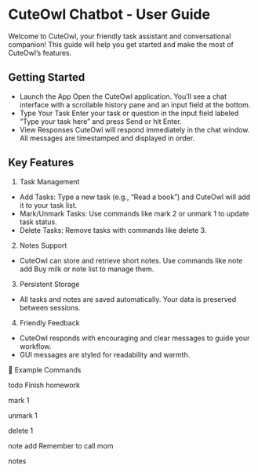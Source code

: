 # CuteOwl Chatbot - User Guide

Welcome to CuteOwl, your friendly task assistant and conversational companion!
This guide will help you get started and make the most of CuteOwl’s features.

## Getting Started

- Launch the App
  Open the CuteOwl application. You’ll see a chat interface with a scrollable history pane and an input field at the bottom.
- Type Your Task
  Enter your task or question in the input field labeled “Type your task here” and press Send or hit Enter.
- View Responses
  CuteOwl will respond immediately in the chat window. All messages are timestamped and displayed in order.

## Key Features

1. Task Management
- Add Tasks: Type a new task (e.g., “Read a book”) and CuteOwl will add it to your task list.
- Mark/Unmark Tasks: Use commands like mark 2 or unmark 1 to update task status.
- Delete Tasks: Remove tasks with commands like delete 3.
2. Notes Support
- CuteOwl can store and retrieve short notes. Use commands like note add Buy milk or note list to manage them.
3. Persistent Storage
- All tasks and notes are saved automatically. Your data is preserved between sessions.
4. Friendly Feedback
- CuteOwl responds with encouraging and clear messages to guide your workflow.
- GUI messages are styled for readability and warmth.

💬 Example Commands

todo Finish homework

mark 1

unmark 1

delete 1

note add Remember to call mom

notes




